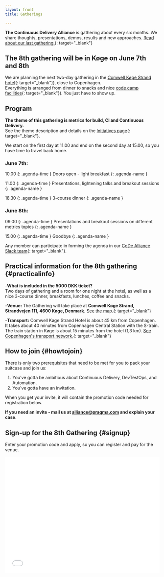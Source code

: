 ```yaml
---
layout: front
title: Gatherings

---
```


**The Continuous Delivery Alliance** is gathering about every six months. We share thoughts, presentations, demos, results and new approaches. [Read about our last gathering.](https://www.praqma.com/stories/7th-gathering/){: target="\_blank"}

## The 8th gathering will be in Køge on June 7th and 8th

We are planning the next two-day gathering in the [Comwell Køge Strand hotel](https://www.comwellkogestrand.dk/comwell-koege/info-om-hotellet){: target="\_blank"}), close to Copenhagen.
<br>Everything is arranged from dinner to snacks and nice [code camp facilities](https://www.praqma.com/stories/alliance-format/){: target="\_blank"}). You just have to show up.

## Program

**The theme of this gathering is metrics for build, CI and Continuous Delivery.**
<br>See the theme description and details on the [Initiatives page]({{site.url}}/initiatives#metrics){: target="\_blank"}.

We start on the first day at 11.00 and end on the second day at 15.00, so you have time to travel back home.

### June 7th:

10.00
{: .agenda-time }
Doors open - light breakfast
{: .agenda-name }

11.00
{: .agenda-time }
Presentations, lightening talks and breakout sessions
{: .agenda-name }

18.30
{: .agenda-time }
3-course dinner
{: .agenda-name }

### June 8th:
09.00
{: .agenda-time }
Presentations and breakout sessions on different metrics topics
{: .agenda-name }

15.00
{: .agenda-time }
Goodbye
{: .agenda-name }

Any member can participate in forming the agenda in our [CoDe Alliance Slack team](http://josra.slack.com/){: target="\_blank"}.

## Practical information for the 8th gathering {#practicalinfo}

-**What is included in the 5000 DKK ticket?** <br>Two days of gathering and a room for one night at the hotel, as well as a nice 3-course dinner, breakfasts, lunches, coffee and snacks.

-**Venue:** The Gathering will take place at **Comwell Køge Strand, Strandvejen 111, 4600 Køge, Denmark.** [See the map.](https://www.google.dk/maps/place/Comwell+K%C3%B8ge+Strand/@55.4475229,12.1918276,15z/data=!4m12!1m6!3m5!1s0x0:0x85efc6457e1ec7fe!2sComwell+K%C3%B8ge+Strand!8m2!3d55.4475229!4d12.1918276!3m4!1s0x0:0x85efc6457e1ec7fe!8m2!3d55.4475229!4d12.1918276){: target="\_blank"}

-**Transport:** Comwell Køge Strand Hotel is about 45 km from Copenhagen. It takes about 40 minutes from Copenhagen Central Station with the S-train. The train station in Køge is about 15 minutes from the hotel (1,3 km). [See Copenhagen's transport network.](https://www.rejseplanen.dk/webapp/index.html?language=en_EN){: target="\_blank"}

## How to join {#howtojoin}

There is only two prerequisites that need to be met for you to pack your suitcase and join us:
1. You've gotta be ambitious about Continuous Delivery, DevTestOps, and Automation.
2. You've gotta have an invitation.

When you get your invite, it will contain the promotion code needed for registration below.

**If you need an invite - mail us at [alliance@praqma.com](mailto:alliance@praqma.com) and explain your case.**

## Sign-up for the 8th Gathering {#signup}

Enter your promotion code and apply, so you can register and pay for the venue.

<div style="width:100%; text-align:left;"><iframe src="//eventbrite.co.uk/tickets-external?eid=42525441741&ref=etckt" frameborder="0" height="380" width="100%" vspace="0" hspace="0" marginheight="5" marginwidth="5" scrolling="auto" allowtransparency="true"></iframe></div>
